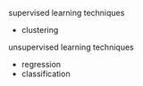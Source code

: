 supervised learning techniques
- clustering

unsupervised learning techniques
- regression
- classification

